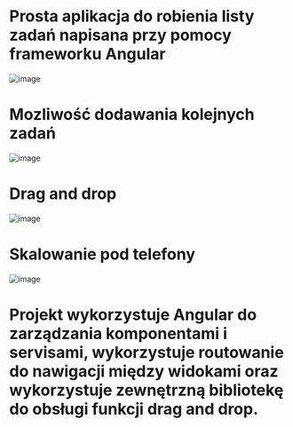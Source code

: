 # Prosta aplikacja do robienia listy zadań napisana przy pomocy frameworku Angular
![image](https://github.com/bartosz12-12/To-do-list-angular/assets/73654110/85ed587b-a198-475f-808e-c42064659264)

# Mozliwość dodawania kolejnych zadań
![image](https://github.com/bartosz12-12/To-do-list-angular/assets/73654110/596344f6-5398-4194-93b1-38a58e9da370)

# Drag and drop
![image](https://github.com/bartosz12-12/To-do-list-angular/assets/73654110/537c029a-ee75-4936-ab84-39bd85c6d23d)

# Skalowanie pod telefony
![image](https://github.com/bartosz12-12/To-do-list-angular/assets/73654110/0626a16b-46a6-489e-a5f0-37cf67bedce2)

# Projekt wykorzystuje Angular do zarządzania komponentami i servisami, wykorzystuje routowanie do nawigacji między widokami oraz wykorzystuje zewnętrzną bibliotekę do obsługi funkcji drag and drop.
